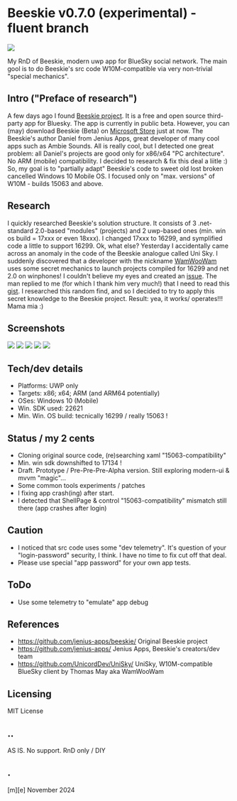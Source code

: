 # Beeskie v0.7.0 (experimental) - fluent branch
![](Images/logo.png)

My RnD of Beeskie, modern uwp app for BlueSky social network.  The main gool is to do Beeskie's src code W10M-compatible via very non-trivial "special mechanics".
 
## Intro ("Preface of research")

A few days ago I found [Beeskie project](https://github.com/jenius-apps/beeskie/). It is a free and open source third-party app for Bluesky. 
The app is currently in public beta. However, you can (may) download Beeskie (Beta) on [Microsoft Store](https://apps.microsoft.com/store/detail/9PCGNR7QHQGP?cid=github) just at now. The Beeskie's author Daniel from Jenius Apps, great developer of many cool apps such as Ambie Sounds. All is really cool, but I detected one great problem: all Daniel's projects are good only for x86/x64 "PC architecture". No ARM (mobile) compatibility. I decided to research & fix this deal a liitle :) So, my goal is to "partially adapt" Beeskie's code to sweet old lost broken cancelled Windows 10 Mobile OS. I focused only on "max. versions" of W10M - builds 15063 and above.

## Research
I quickly researched Beeskie's solution structure. It consists of 3 .net-standard 2.0-based "modules" (projects) and 2 uwp-based ones (min. win os build = 17xxx or even 18xxx). I changed 17xxx to 16299, and symplified code a little to support 16299. Ok, what else? Yesterday I accidentally came across an anomaly in the code of the Beeskie analogue called Uni Sky.  I suddenly discovered that a developer with the nickname [WamWooWam](https://github.com/WamWooWam) uses some secret mechanics to launch projects compiled for 16299 and net 2.0 on winphones! I couldn't believe my eyes and created an [issue](https://github.com/UnicordDev/UniSky/issues/7). The man replied to me (for which I thank him very much!) that I need to read this [gist](https://gist.github.com/WamWooWam/e72e5137606f7c59ed657db6587cd5e8). I researched this random find, and so I decided to try to apply this secret knowledge to the Beeskie project. Result: yea, it works/ operates!!! Mama mia :)  

## Screenshots
![](Images/shot01.png)
![](Images/shot02.png)
![](Images/shot03.png)
![](Images/shot04.png)
![](Images/shot05.png)

## Tech/dev details
- Platforms: UWP only
- Targets: x86; x64; ARM (and ARM64 potentially)
- OSes: Windows 10 (Mobile)
- Win. SDK used: 22621 
- Min. Win. OS build: tecnically 16299 / really 15063 !  

## Status / my 2 cents
- Cloning original source code, (re)searching xaml "15063-compatibility"
- Min. win sdk downshifted to 17134 !
- Draft. Prototype / Pre-Pre-Pre-Alpha version. Still exploring modern-ui & mvvm "magic"...
- Some common tools experiments / patches
- I fixing app crash(ing) after start.
- I detected that ShellPage & control "15063-compatibility" mismatch still there (app crashes after login)
 

## Caution
- I noticed that src code uses some "dev telemetry". It's question of your "login-password" security, I think. I have no time to fix cut off that deal. 
- Please use special "app password" for your own app tests. 


## ToDo
- Use some telemetry to "emulate" app debug

## References
- https://github.com/jenius-apps/beeskie/ Original Beeskie project
- https://github.com/jenius-apps/ Jenius Apps, Beeskie's creators/dev team 
- https://github.com/UnicordDev/UniSky/ UniSky, W10M-compatible BlueSky client by Thomas May aka WamWooWam   


## Licensing
MIT License

## ..
AS IS. No support. RnD only / DIY

## .
[m][e] November 2024



